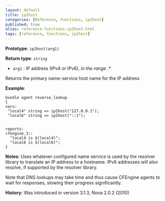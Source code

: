 ```yaml
---
layout: default
title: ip2host
categories: [Reference, Functions, ip2host]
published: true
alias: reference-functions-ip2host.html
tags: [reference, functions, ip2host]
---
```


**Prototype**: `ip2host(arg1)`

**Return type**: `string`

* `arg1` : IP address (IPv4 or IPv6), *in the range* .\*

Returns the primary name-service host name for the IP address

**Example**:

```cf3
bundle agent reverse_lookup
{
vars:
 "local4" string => ip2host("127.0.0.1");
 "local6" string => ip2host("::1");


reports:
cfengine_3::
  "local4 is $(local4)";
  "local6 is $(local6)";
}
```

**Notes**:
Uses whatever configured name service is used by the resolver library to
translate an IP address to a hostname. IPv6 addresses will also resolve,
if supported by the resolver library.

Note that DNS lookups may take time and thus cause CFEngine agents to
wait for responses, slowing their progress significantly.

**History**: Was introduced in version 3.1.3, Nova 2.0.2 (2010)
